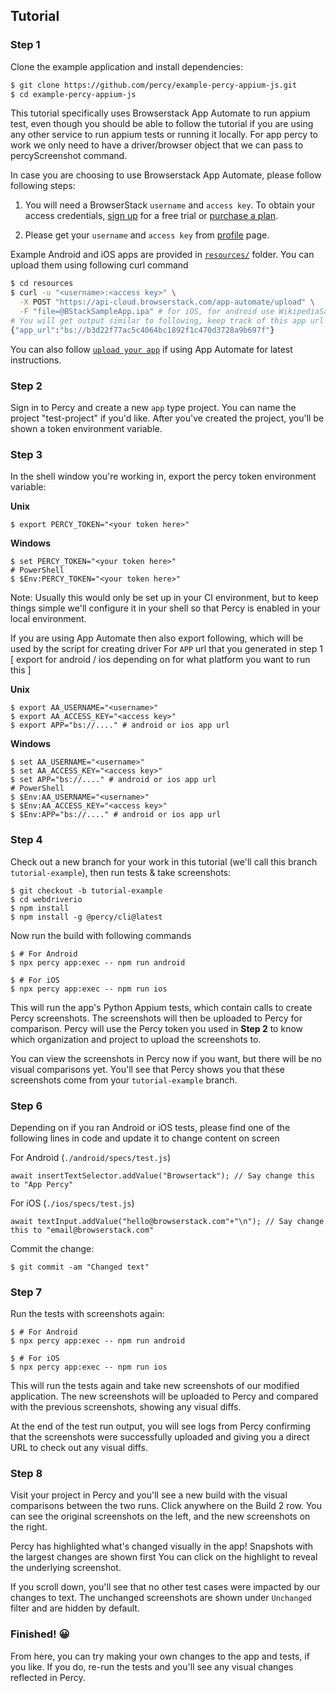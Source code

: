 ## Tutorial

### Step 1

Clone the example application and install dependencies:

```bash
$ git clone https://github.com/percy/example-percy-appium-js.git
$ cd example-percy-appium-js
```

This tutorial specifically uses Browserstack App Automate to run appium test, even though you should be able to follow the tutorial if you
are using any other service to run appium tests or running it locally. For app percy to work we only need to have a driver/browser object
that we can pass to percyScreenshot command.

In case you are choosing to use Browserstack App Automate, please follow following steps:

1. You will need a BrowserStack `username` and `access key`. To obtain your access credentials, [sign up](https://www.browserstack.com/users/sign_up?utm_campaign=Search-Brand-India&utm_source=google&utm_medium=cpc&utm_content=609922405128&utm_term=browserstack) for a free trial or [purchase a plan](https://www.browserstack.com/pricing).

2. Please get your `username` and `access key` from [profile](https://www.browserstack.com/accounts/profile) page.

Example Android and iOS apps are provided in [`resources/`](https://github.com/percy/example-percy-appium-js/blob/master/resources) folder.
You can upload them using following curl command
```bash
$ cd resources
$ curl -u "<username>:<access key>" \
  -X POST "https://api-cloud.browserstack.com/app-automate/upload" \
  -F "file=@BStackSampleApp.ipa" # for iOS, for android use WikipediaSample.apk  
# You will get output similar to following, keep track of this app url
{"app_url":"bs://b3d22f77ac5c4064bc1892f1c470d3728a9b697f"}
```

You can also follow [`upload your app`](https://www.browserstack.com/docs/app-automate/appium/getting-started/nodejs#2-upload-your-app) if using App Automate for latest instructions.

### Step 2

Sign in to Percy and create a new `app` type project. You can name the project "test-project" if you'd like. After
you've created the project, you'll be shown a token environment variable.

### Step 3

In the shell window you're working in, export the percy token environment variable:

**Unix**

``` shell
$ export PERCY_TOKEN="<your token here>"
```

**Windows**

``` shell
$ set PERCY_TOKEN="<your token here>"
# PowerShell
$ $Env:PERCY_TOKEN="<your token here>"
```

Note: Usually this would only be set up in your CI environment, but to keep things simple we'll
configure it in your shell so that Percy is enabled in your local environment.

If you are using App Automate then also export following, which will be used by the script for creating driver
For `APP` url that you generated in step 1 [ export for android / ios depending on for what platform you want to run this ]

**Unix**

``` shell
$ export AA_USERNAME="<username>"
$ export AA_ACCESS_KEY="<access key>"
$ export APP="bs://...." # android or ios app url
```

**Windows**

``` shell
$ set AA_USERNAME="<username>"
$ set AA_ACCESS_KEY="<access key>"
$ set APP="bs://...." # android or ios app url
# PowerShell
$ $Env:AA_USERNAME="<username>"
$ $Env:AA_ACCESS_KEY="<access key>"
$ $Env:APP="bs://...." # android or ios app url
```

### Step 4

Check out a new branch for your work in this tutorial (we'll call this branch
`tutorial-example`), then run tests & take screenshots:

``` shell
$ git checkout -b tutorial-example
$ cd webdriverio
$ npm install
$ npm install -g @percy/cli@latest
```

Now run the build with following commands 

```shell
$ # For Android
$ npx percy app:exec -- npm run android

$ # For iOS
$ npx percy app:exec -- npm run ios
```

This will run the app's Python Appium tests, which contain calls to create Percy screenshots. The screenshots
will then be uploaded to Percy for comparison. Percy will use the Percy token you used in **Step 2**
to know which organization and project to upload the screenshots to.

You can view the screenshots in Percy now if you want, but there will be no visual comparisons
yet. You'll see that Percy shows you that these screenshots come from your `tutorial-example` branch.

### Step 6

Depending on if you ran Android or iOS tests, please find one of the following lines in code and update it to change content on screen

For Android (`./android/specs/test.js`)
```
await insertTextSelector.addValue("Browsertack"); // Say change this to "App Percy"
```

For iOS (`./ios/specs/test.js`)
```
await textInput.addValue("hello@browserstack.com"+"\n"); // Say change this to "email@browserstack.com"
```

Commit the change:

``` shell
$ git commit -am "Changed text"
```

### Step 7

Run the tests with screenshots again:

``` shell
$ # For Android
$ npx percy app:exec -- npm run android

$ # For iOS
$ npx percy app:exec -- npm run ios
```

This will run the tests again and take new screenshots of our modified application. The new screenshots
will be uploaded to Percy and compared with the previous screenshots, showing any visual diffs.

At the end of the test run output, you will see logs from Percy confirming that the screenshots were
successfully uploaded and giving you a direct URL to check out any visual diffs.

### Step 8

Visit your project in Percy and you'll see a new build with the visual comparisons between the two
runs. Click anywhere on the Build 2 row. You can see the original screenshots on the left, and the new
screenshots on the right.

Percy has highlighted what's changed visually in the app! Snapshots with the largest changes are
shown first You can click on the highlight to reveal the underlying screenshot.

If you scroll down, you'll see that no other test cases were impacted by our changes to text. 
The unchanged screenshots are shown under `Unchanged` filter and are hidden by default.

### Finished! 😀

From here, you can try making your own changes to the app and tests, if you like. If you do, re-run
the tests and you'll see any visual changes reflected in Percy.